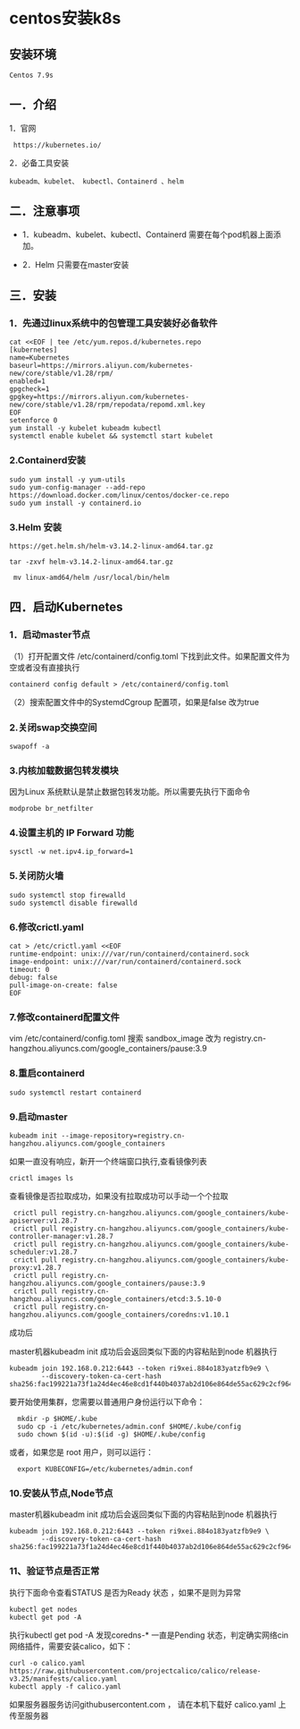 # centos安装k8s

## 安装环境

```
Centos 7.9s
```

##  一．介绍

1．官网

```
 https://kubernetes.io/
 ```

2．必备工具安装

```
kubeadm、kubelet、 kubectl、Containerd 、helm
```

## 二．注意事项

- 1．kubeadm、kubelet、kubectl、Containerd 需要在每个pod机器上面添加。

- 2．Helm 只需要在master安装

## 三．安装

### 1．先通过linux系统中的包管理工具安装好必备软件

```
cat <<EOF | tee /etc/yum.repos.d/kubernetes.repo
[kubernetes]
name=Kubernetes
baseurl=https://mirrors.aliyun.com/kubernetes-new/core/stable/v1.28/rpm/
enabled=1
gpgcheck=1
gpgkey=https://mirrors.aliyun.com/kubernetes-new/core/stable/v1.28/rpm/repodata/repomd.xml.key
EOF
setenforce 0
yum install -y kubelet kubeadm kubectl
systemctl enable kubelet && systemctl start kubelet
```

### 2.Containerd安装

```
sudo yum install -y yum-utils
sudo yum-config-manager --add-repo https://download.docker.com/linux/centos/docker-ce.repo
sudo yum install -y containerd.io
```

### 3.Helm 安装

```
https://get.helm.sh/helm-v3.14.2-linux-amd64.tar.gz

tar -zxvf helm-v3.14.2-linux-amd64.tar.gz

 mv linux-amd64/helm /usr/local/bin/helm
```

## 四．启动Kubernetes

### 1．启动master节点

（1）打开配置文件 /etc/containerd/config.toml 下找到此文件。如果配置文件为空或者没有直接执行

```
containerd config default > /etc/containerd/config.toml
```

（2）搜索配置文件中的SystemdCgroup 配置项，如果是false 改为true

### 2.关闭swap交换空间

```
swapoff -a
```

### 3.内核加载数据包转发模块

因为Linux 系统默认是禁止数据包转发功能。所以需要先执行下面命令


```
modprobe br_netfilter
```

### 4.设置主机的 IP Forward 功能

```
sysctl -w net.ipv4.ip_forward=1
```


### 5.关闭防火墙

```
sudo systemctl stop firewalld
sudo systemctl disable firewalld
```

### 6.修改crictl.yaml

```
cat > /etc/crictl.yaml <<EOF
runtime-endpoint: unix:///var/run/containerd/containerd.sock
image-endpoint: unix:///var/run/containerd/containerd.sock
timeout: 0
debug: false
pull-image-on-create: false
EOF
```

### 7.修改containerd配置文件

vim /etc/containerd/config.toml 搜索 sandbox_image 改为 registry.cn-hangzhou.aliyuncs.com/google_containers/pause:3.9

### 8.重启containerd

```
sudo systemctl restart containerd
```

### 9.启动master 

```
kubeadm init --image-repository=registry.cn-hangzhou.aliyuncs.com/google_containers
```

如果一直没有响应，新开一个终端窗口执行,查看镜像列表

```
crictl images ls 
```

查看镜像是否拉取成功，如果没有拉取成功可以手动一个个拉取

```
 crictl pull registry.cn-hangzhou.aliyuncs.com/google_containers/kube-apiserver:v1.28.7
 crictl pull registry.cn-hangzhou.aliyuncs.com/google_containers/kube-controller-manager:v1.28.7
 crictl pull registry.cn-hangzhou.aliyuncs.com/google_containers/kube-scheduler:v1.28.7
 crictl pull registry.cn-hangzhou.aliyuncs.com/google_containers/kube-proxy:v1.28.7
 crictl pull registry.cn-hangzhou.aliyuncs.com/google_containers/pause:3.9
 crictl pull registry.cn-hangzhou.aliyuncs.com/google_containers/etcd:3.5.10-0
 crictl pull registry.cn-hangzhou.aliyuncs.com/google_containers/coredns:v1.10.1
```

成功后

master机器kubeadm init 成功后会返回类似下面的内容粘贴到node 机器执行
```
kubeadm join 192.168.0.212:6443 --token ri9xei.884o183yatzfb9e9 \
        --discovery-token-ca-cert-hash sha256:fac199221a73f1a24d4ec46e8cd1f440b4037ab2d106e864de55ac629c2cf964
```


要开始使用集群，您需要以普通用户身份运行以下命令：

```
  mkdir -p $HOME/.kube
  sudo cp -i /etc/kubernetes/admin.conf $HOME/.kube/config
  sudo chown $(id -u):$(id -g) $HOME/.kube/config
```

或者，如果您是 root 用户，则可以运行：
```
  export KUBECONFIG=/etc/kubernetes/admin.conf
```
### 10.安装从节点,Node节点

master机器kubeadm init 成功后会返回类似下面的内容粘贴到node 机器执行
```
kubeadm join 192.168.0.212:6443 --token ri9xei.884o183yatzfb9e9 \
        --discovery-token-ca-cert-hash sha256:fac199221a73f1a24d4ec46e8cd1f440b4037ab2d106e864de55ac629c2cf964
```

### 11、验证节点是否正常

执行下面命令查看STATUS 是否为Ready 状态 ，如果不是则为异常

```
kubectl get nodes
kubectl get pod -A 
```

执行kubectl get pod -A  发现coredns-*  一直是Pending 状态，判定确实网络cin 网络插件，需要安装calico，如下：

```
curl -o calico.yaml https://raw.githubusercontent.com/projectcalico/calico/release-v3.25/manifests/calico.yaml
kubectl apply -f calico.yaml
```

如果服务器服务访问githubusercontent.com ， 请在本机下载好 calico.yaml  上传至服务器

